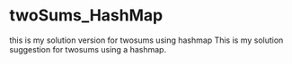 # twoSums_HashMap
this is my solution version for twosums using hashmap
This is my solution suggestion for twosums using a hashmap.
